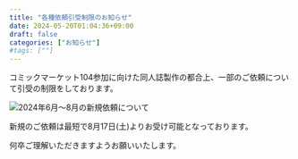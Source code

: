 ```yaml
---
title: "各種依頼引受制限のお知らせ"
date: 2024-05-20T01:04:36+09:00
draft: false
categories: ["お知らせ"]
#tags: [""]
---
```


コミックマーケット104参加に向けた同人誌製作の都合上、一部のご依頼について引受の制限をしております。

![2024年6月〜8月の新規依頼について](/posts/2024/052001/order_2406-2408.png)

新規のご依頼は最短で8月17日(土)よりお受け可能となっております。

何卒ご理解いただきますようお願いいたします。
